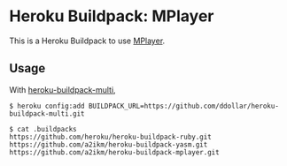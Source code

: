 Heroku Buildpack: MPlayer
=========================

This is a Heroku Buildpack to use [MPlayer](http://www.mplayerhq.hu/).


Usage
-----

With [heroku-buildpack-multi](https://github.com/ddollar/heroku-buildpack-multi),

```
$ heroku config:add BUILDPACK_URL=https://github.com/ddollar/heroku-buildpack-multi.git

$ cat .buildpacks
https://github.com/heroku/heroku-buildpack-ruby.git
https://github.com/a2ikm/heroku-buildpack-yasm.git
https://github.com/a2ikm/heroku-buildpack-mplayer.git
```

